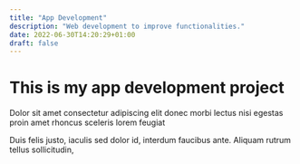 ```yaml
---
title: "App Development"
description: "Web development to improve functionalities."
date: 2022-06-30T14:20:29+01:00
draft: false
---
```


# This is my app development project

Dolor sit amet consectetur adipiscing elit donec morbi lectus nisi
egestas proin amet rhoncus sceleris lorem feugiat

Duis felis justo, iaculis sed dolor id, interdum faucibus ante. Aliquam
rutrum tellus sollicitudin,
